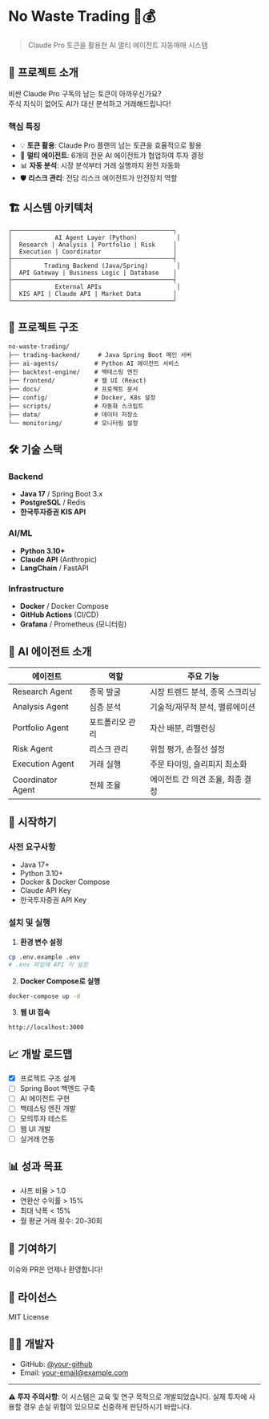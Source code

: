 # No Waste Trading 🤖💰

> Claude Pro 토큰을 활용한 AI 멀티 에이전트 자동매매 시스템

## 🎯 프로젝트 소개

비싼 Claude Pro 구독의 남는 토큰이 아까우신가요?  
주식 지식이 없어도 AI가 대신 분석하고 거래해드립니다!

### 핵심 특징
- 💡 **토큰 활용**: Claude Pro 플랜의 남는 토큰을 효율적으로 활용
- 🤖 **멀티 에이전트**: 6개의 전문 AI 에이전트가 협업하여 투자 결정
- 📊 **자동 분석**: 시장 분석부터 거래 실행까지 완전 자동화
- 🛡️ **리스크 관리**: 전담 리스크 에이전트가 안전장치 역할

## 🏗️ 시스템 아키텍처

```
┌─────────────────────────────────────────────┐
│            AI Agent Layer (Python)           │
│  Research | Analysis | Portfolio | Risk     │
│  Execution | Coordinator                    │
├─────────────────────────────────────────────┤
│         Trading Backend (Java/Spring)        │
│  API Gateway | Business Logic | Database    │
├─────────────────────────────────────────────┤
│            External APIs                     │
│  KIS API | Claude API | Market Data         │
└─────────────────────────────────────────────┘
```

## 📁 프로젝트 구조

```
no-waste-trading/
├── trading-backend/     # Java Spring Boot 메인 서버
├── ai-agents/          # Python AI 에이전트 서비스
├── backtest-engine/    # 백테스팅 엔진
├── frontend/           # 웹 UI (React)
├── docs/               # 프로젝트 문서
├── config/             # Docker, K8s 설정
├── scripts/            # 자동화 스크립트
├── data/               # 데이터 저장소
└── monitoring/         # 모니터링 설정
```

## 🛠 기술 스택

### Backend
- **Java 17** / Spring Boot 3.x
- **PostgreSQL** / Redis
- **한국투자증권 KIS API**

### AI/ML
- **Python 3.10+**
- **Claude API** (Anthropic)
- **LangChain** / FastAPI

### Infrastructure
- **Docker** / Docker Compose
- **GitHub Actions** (CI/CD)
- **Grafana** / Prometheus (모니터링)

## 🤖 AI 에이전트 소개

| 에이전트 | 역할 | 주요 기능 |
|---------|------|-----------|
| Research Agent | 종목 발굴 | 시장 트렌드 분석, 종목 스크리닝 |
| Analysis Agent | 심층 분석 | 기술적/재무적 분석, 밸류에이션 |
| Portfolio Agent | 포트폴리오 관리 | 자산 배분, 리밸런싱 |
| Risk Agent | 리스크 관리 | 위험 평가, 손절선 설정 |
| Execution Agent | 거래 실행 | 주문 타이밍, 슬리피지 최소화 |
| Coordinator Agent | 전체 조율 | 에이전트 간 의견 조율, 최종 결정 |

## 🚀 시작하기

### 사전 요구사항
- Java 17+
- Python 3.10+
- Docker & Docker Compose
- Claude API Key
- 한국투자증권 API Key

### 설치 및 실행

1. **환경 변수 설정**
```bash
cp .env.example .env
# .env 파일에 API 키 설정
```

2. **Docker Compose로 실행**
```bash
docker-compose up -d
```

3. **웹 UI 접속**
```
http://localhost:3000
```

## 📈 개발 로드맵

- [x] 프로젝트 구조 설계
- [ ] Spring Boot 백엔드 구축
- [ ] AI 에이전트 구현
- [ ] 백테스팅 엔진 개발
- [ ] 모의투자 테스트
- [ ] 웹 UI 개발
- [ ] 실거래 연동

## 📊 성과 목표

- 샤프 비율 > 1.0
- 연환산 수익률 > 15%
- 최대 낙폭 < 15%
- 월 평균 거래 횟수: 20-30회

## 🤝 기여하기

이슈와 PR은 언제나 환영합니다!

## 📄 라이선스

MIT License

## 👨‍💻 개발자

- GitHub: [@your-github](https://github.com/your-github)
- Email: your-email@example.com

---

**⚠️ 투자 주의사항**: 이 시스템은 교육 및 연구 목적으로 개발되었습니다. 실제 투자에 사용할 경우 손실 위험이 있으므로 신중하게 판단하시기 바랍니다.